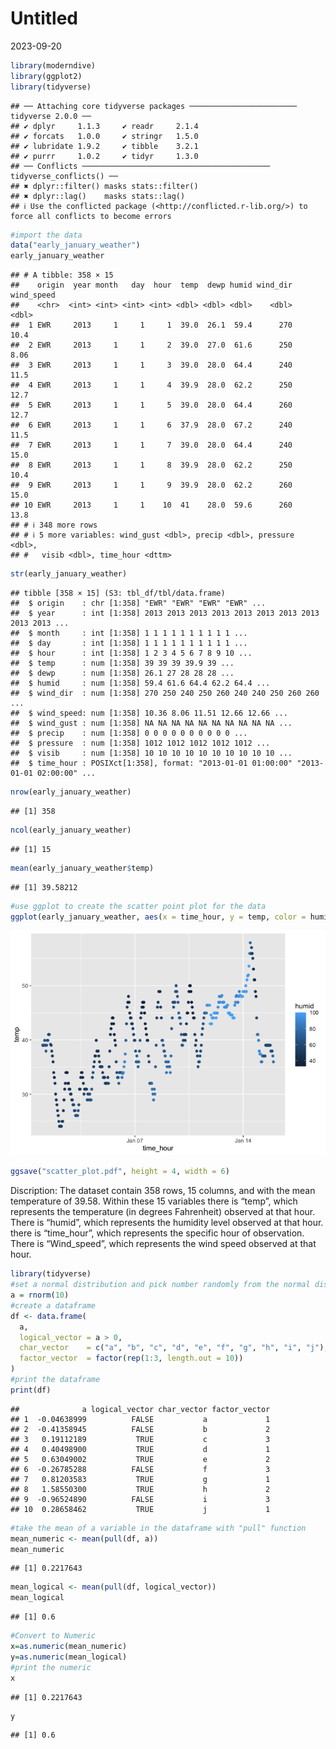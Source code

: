 Untitled
================
2023-09-20

``` r
library(moderndive)
library(ggplot2)
library(tidyverse)
```

    ## ── Attaching core tidyverse packages ──────────────────────── tidyverse 2.0.0 ──
    ## ✔ dplyr     1.1.3     ✔ readr     2.1.4
    ## ✔ forcats   1.0.0     ✔ stringr   1.5.0
    ## ✔ lubridate 1.9.2     ✔ tibble    3.2.1
    ## ✔ purrr     1.0.2     ✔ tidyr     1.3.0
    ## ── Conflicts ────────────────────────────────────────── tidyverse_conflicts() ──
    ## ✖ dplyr::filter() masks stats::filter()
    ## ✖ dplyr::lag()    masks stats::lag()
    ## ℹ Use the conflicted package (<http://conflicted.r-lib.org/>) to force all conflicts to become errors

``` r
#import the data 
data("early_january_weather")
early_january_weather
```

    ## # A tibble: 358 × 15
    ##    origin  year month   day  hour  temp  dewp humid wind_dir wind_speed
    ##    <chr>  <int> <int> <int> <int> <dbl> <dbl> <dbl>    <dbl>      <dbl>
    ##  1 EWR     2013     1     1     1  39.0  26.1  59.4      270      10.4 
    ##  2 EWR     2013     1     1     2  39.0  27.0  61.6      250       8.06
    ##  3 EWR     2013     1     1     3  39.0  28.0  64.4      240      11.5 
    ##  4 EWR     2013     1     1     4  39.9  28.0  62.2      250      12.7 
    ##  5 EWR     2013     1     1     5  39.0  28.0  64.4      260      12.7 
    ##  6 EWR     2013     1     1     6  37.9  28.0  67.2      240      11.5 
    ##  7 EWR     2013     1     1     7  39.0  28.0  64.4      240      15.0 
    ##  8 EWR     2013     1     1     8  39.9  28.0  62.2      250      10.4 
    ##  9 EWR     2013     1     1     9  39.9  28.0  62.2      260      15.0 
    ## 10 EWR     2013     1     1    10  41    28.0  59.6      260      13.8 
    ## # ℹ 348 more rows
    ## # ℹ 5 more variables: wind_gust <dbl>, precip <dbl>, pressure <dbl>,
    ## #   visib <dbl>, time_hour <dttm>

``` r
str(early_january_weather)
```

    ## tibble [358 × 15] (S3: tbl_df/tbl/data.frame)
    ##  $ origin    : chr [1:358] "EWR" "EWR" "EWR" "EWR" ...
    ##  $ year      : int [1:358] 2013 2013 2013 2013 2013 2013 2013 2013 2013 2013 ...
    ##  $ month     : int [1:358] 1 1 1 1 1 1 1 1 1 1 ...
    ##  $ day       : int [1:358] 1 1 1 1 1 1 1 1 1 1 ...
    ##  $ hour      : int [1:358] 1 2 3 4 5 6 7 8 9 10 ...
    ##  $ temp      : num [1:358] 39 39 39 39.9 39 ...
    ##  $ dewp      : num [1:358] 26.1 27 28 28 28 ...
    ##  $ humid     : num [1:358] 59.4 61.6 64.4 62.2 64.4 ...
    ##  $ wind_dir  : num [1:358] 270 250 240 250 260 240 240 250 260 260 ...
    ##  $ wind_speed: num [1:358] 10.36 8.06 11.51 12.66 12.66 ...
    ##  $ wind_gust : num [1:358] NA NA NA NA NA NA NA NA NA NA ...
    ##  $ precip    : num [1:358] 0 0 0 0 0 0 0 0 0 0 ...
    ##  $ pressure  : num [1:358] 1012 1012 1012 1012 1012 ...
    ##  $ visib     : num [1:358] 10 10 10 10 10 10 10 10 10 10 ...
    ##  $ time_hour : POSIXct[1:358], format: "2013-01-01 01:00:00" "2013-01-01 02:00:00" ...

``` r
nrow(early_january_weather)
```

    ## [1] 358

``` r
ncol(early_january_weather)
```

    ## [1] 15

``` r
mean(early_january_weather$temp)
```

    ## [1] 39.58212

``` r
#use ggplot to create the scatter point plot for the data
ggplot(early_january_weather, aes(x = time_hour, y = temp, color = humid)) + geom_point()
```

![](P8105_hw1_qh2283_files/figure-gfm/unnamed-chunk-1-1.png)<!-- -->

``` r
ggsave("scatter_plot.pdf", height = 4, width = 6)
```

Discription: The dataset contain 358 rows, 15 columns, and with the mean
temperature of 39.58. Within these 15 variables there is “temp”, which
represents the temperature (in degrees Fahrenheit) observed at that
hour. There is “humid”, which represents the humidity level observed at
that hour. there is “time_hour”, which represents the specific hour of
observation. There is “Wind_speed”, which represents the wind speed
observed at that hour.

``` r
library(tidyverse)
#set a normal distribution and pick number randomly from the normal distribution
a = rnorm(10)
#create a dataframe 
df <- data.frame(
  a,
  logical_vector = a > 0,
  char_vector    = c("a", "b", "c", "d", "e", "f", "g", "h", "i", "j"),
  factor_vector  = factor(rep(1:3, length.out = 10))
)
#print the dataframe
print(df)
```

    ##              a logical_vector char_vector factor_vector
    ## 1  -0.04638999          FALSE           a             1
    ## 2  -0.41358945          FALSE           b             2
    ## 3   0.19112189           TRUE           c             3
    ## 4   0.40498900           TRUE           d             1
    ## 5   0.63049002           TRUE           e             2
    ## 6  -0.26785288          FALSE           f             3
    ## 7   0.81203583           TRUE           g             1
    ## 8   1.58550300           TRUE           h             2
    ## 9  -0.96524890          FALSE           i             3
    ## 10  0.28658462           TRUE           j             1

``` r
#take the mean of a variable in the dataframe with "pull" function
mean_numeric <- mean(pull(df, a))
mean_numeric
```

    ## [1] 0.2217643

``` r
mean_logical <- mean(pull(df, logical_vector))
mean_logical
```

    ## [1] 0.6

``` r
#Convert to Numeric
x=as.numeric(mean_numeric)
y=as.numeric(mean_logical)
#print the numeric 
x
```

    ## [1] 0.2217643

``` r
y
```

    ## [1] 0.6
